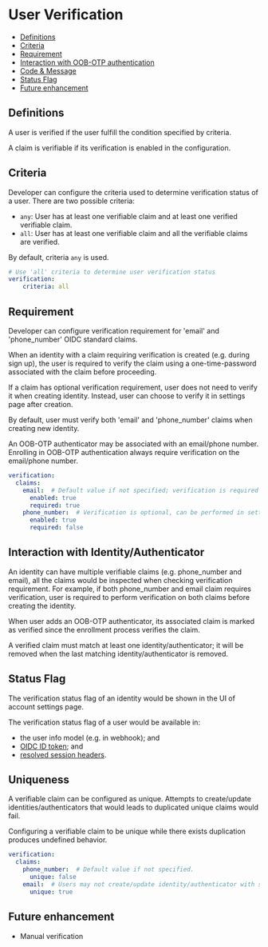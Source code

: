 # User Verification

  * [Definitions](#definitions)
  * [Criteria](#criteria)
  * [Requirement](#requirement)
  * [Interaction with OOB-OTP authentication](#interaction-with-oob-otp-authentication)
  * [Code &amp; Message](#code--message)
  * [Status Flag](#status-flag)
  * [Future enhancement](#future-enhancement)


## Definitions

A user is verified if the user fulfill the condition specified by criteria.

A claim is verifiable if its verification is enabled in the configuration.

## Criteria

Developer can configure the criteria used to determine verification status
of a user. There are two possible criteria:

- `any`: User has at least one verifiable claim and at least one verified verifiable claim.
- `all`: User has at least one verifiable claim and all the verifiable claims are verified.

By default, criteria `any` is used.

```yaml
# Use 'all' criteria to determine user verification status
verification:
    criteria: all
```

## Requirement

Developer can configure verification requirement for 'email' and 'phone_number'
OIDC standard claims.

When an identity with a claim requiring verification is created
(e.g. during sign up), the user is required to verify the claim using a
one-time-password associated with the claim before proceeding.

If a claim has optional verification requirement, user does not need to
verify it when creating identity. Instead, user can choose to verify it in
settings page after creation.

By default, user must verify both 'email' and 'phone_number' claims when
creating new identity.

An OOB-OTP authenticator may be associated with an email/phone number. Enrolling
in OOB-OTP authentication always require verification on the email/phone number.

```yaml
verification:
  claims:
    email:  # Default value if not specified; verification is required
      enabled: true
      required: true
    phone_number:  # Verification is optional, can be performed in settings page
      enabled: true
      required: false
```

## Interaction with Identity/Authenticator

An identity can have multiple verifiable claims (e.g. phone_number and email),
all the claims would be inspected when checking verification requirement.
For example, if both phone_number and email claim requires verification, user
is required to perform verification on both claims before creating the identity.

When user adds an OOB-OTP authenticator, its associated claim is marked as
verified since the enrollment process verifies the claim.

A verified claim must match at least one identity/authenticator; it will be
removed when the last matching identity/authenticator is removed.

## Status Flag

The verification status flag of an identity would be shown in the UI of
account settings page.

The verification status flag of a user would be available in:
- the user info model (e.g. in webhook); and
- [OIDC ID token](./oidc.md#httpsauthgearcomuseris_verified); and
- [resolved session headers](./api-resolver.md#x-authgear-user-verified).

## Uniqueness

A verifiable claim can be configured as unique. Attempts to create/update
identities/authenticators that would leads to duplicated unique claims
would fail.

Configuring a verifiable claim to be unique while there exists duplication
produces undefined behavior.


```yaml
verification:
  claims:
    phone_number:  # Default value if not specified.
      unique: false
    email:  # Users may not create/update identity/authenticator with same email.
      unique: true
```

## Future enhancement

- Manual verification
